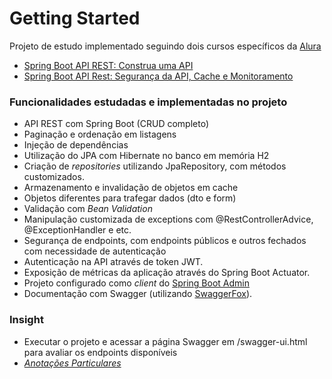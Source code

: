# Getting Started
Projeto de estudo implementado seguindo dois cursos específicos da [Alura](https://www.alura.com.br/)
* [Spring Boot API REST: Construa uma API](https://www.alura.com.br/curso-online-spring-boot-api-rest)
* [Spring Boot API Rest: Segurança da API, Cache e Monitoramento](https://www.alura.com.br/curso-online-spring-boot-seguranca-cache-monitoramento)

### Funcionalidades estudadas e implementadas no projeto
* API REST com Spring Boot (CRUD completo)
* Paginação e ordenação em listagens
* Injeção de dependências
* Utilização do JPA com Hibernate no banco em memória H2
* Criação de _repositories_ utilizando JpaRepository, com métodos customizados.
* Armazenamento e invalidação de objetos em cache
* Objetos diferentes para trafegar dados (dto e form)
* Validação com _Bean Validation_
* Manipulação customizada de exceptions com @RestControllerAdvice, @ExceptionHandler e etc.
* Segurança de endpoints, com endpoints públicos e outros fechados com necessidade de autenticação
* Autenticação na API através de token JWT.
* Exposição de métricas da aplicação através do Spring Boot Actuator.
* Projeto configurado como _client_ do [Spring Boot Admin](https://github.com/igorcastro-dsn/spring-boot-admin) 
* Documentação com Swagger (utilizando [SwaggerFox](http://springfox.github.io/springfox/)).

### Insight
- Executar o projeto e acessar a página Swagger em /swagger-ui.html para avaliar os endpoints disponíveis
- [*Anotações Particulares*](https://docs.google.com/document/d/1M2R0H6PAAvseix4iMVrsaAAHf-gv-GVLBUwa1rnFQBY/edit)

